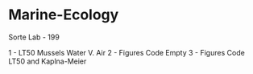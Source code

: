# Marine-Ecology
Sorte Lab - 199

1 - LT50 Mussels Water V. Air
2 - Figures Code Empty
3 - Figures Code LT50 and Kaplna-Meier

